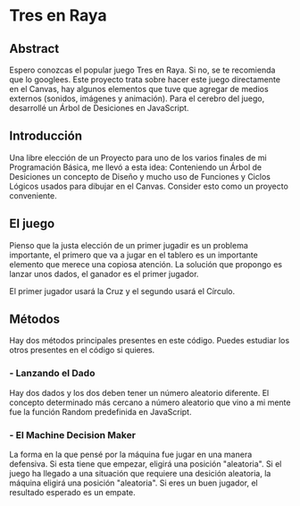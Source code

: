 # Tres en Raya

## Abstract
Espero conozcas el popular juego Tres en Raya. Si no, se te recomienda que lo googlees. Este proyecto trata sobre hacer este juego directamente en el Canvas, hay algunos elementos que tuve que agregar de medios externos (sonidos, imágenes y animación). Para el cerebro del juego, desarrollé un Árbol de Desiciones en JavaScript.
## Introducción
Una libre elección de un Proyecto para uno de los varios finales de mi Programación Básica, me llevó a esta idea: Conteniendo un Árbol de Desiciones un concepto de Diseño y mucho uso de Funciones y Ciclos Lógicos usados para dibujar en el Canvas. Consider esto como un proyecto conveniente.

## El juego
Pienso que la justa elección de un primer jugadir es un problema importante, el primero que va a jugar en el tablero es un importante elemento que merece una copiosa atención. La solución que propongo es lanzar unos dados, el ganador es el primer jugador.

El primer jugador usará la Cruz y el segundo usará el Círculo.

## Métodos
Hay dos métodos principales presentes en este código. Puedes estudiar los otros presentes en el código si quieres.

### - Lanzando el Dado
Hay dos dados y los dos deben tener un número aleatorio diferente. El concepto determinado más cercano a número aleatorio que vino a mi mente fue la función Random predefinida en JavaScript.

### - El Machine Decision Maker
La forma en la que pensé por la máquina fue jugar en una manera defensiva. Si esta tiene que empezar, eligirá una posición "aleatoria". Si el juego ha llegado a una situación que requiere una desición aleatoria, la máquina eligirá una posición "aleatoria".
Si eres un buen jugador, el resultado esperado es un empate.
